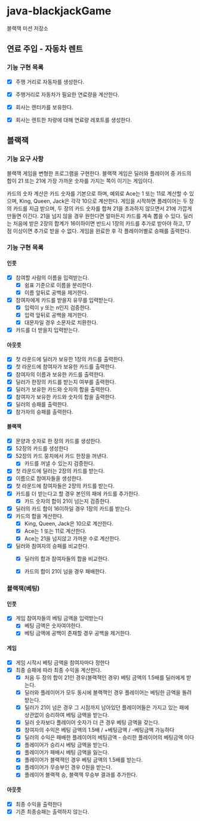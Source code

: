 # java-blackjackGame

블랙잭 미션 저장소

## 연료 주입 - 자동차 렌트

### 기능 구현 목록
- [x] 주행 거리로 자동차를 생성한다.
- [x] 주행거리로 자동차가 필요한 연료량을 계산한다.    
- [x] 회사는 렌터카를 보유한다.
- [x] 회사는 렌트한 차량에 대해 연료량 레포트를 생성한다.


## 블랙잭

### 기능 요구 사항
블랙잭 게임을 변형한 프로그램을 구현한다. 블랙잭 게임은 딜러와 플레이어 중 카드의 합이 21 또는 21에 가장 가까운 숫자를 가지는 쪽이 이기는 게임이다.

카드의 숫자 계산은 카드 숫자를 기본으로 하며, 예외로 Ace는 1 또는 11로 계산할 수 있으며, King, Queen, Jack은 각각 10으로 계산한다.
게임을 시작하면 플레이어는 두 장의 카드를 지급 받으며, 두 장의 카드 숫자를 합쳐 21을 초과하지 않으면서 21에 가깝게 만들면 이긴다. 21을 넘지 않을 경우 원한다면 얼마든지 카드를 계속 뽑을 수 있다.
딜러는 처음에 받은 2장의 합계가 16이하이면 반드시 1장의 카드를 추가로 받아야 하고, 17점 이상이면 추가로 받을 수 없다.
게임을 완료한 후 각 플레이어별로 승패를 출력한다.

### 기능 구현 목록
#### 인풋
- [x] 참여할 사람의 이름을 입력받는다.
  - [x] 쉼표 기준으로 이름을 분리한다.
  - [x] 이름 앞뒤로 공백을 제거한다.
- [x] 참여자에게 카드를 받을지 유무를 입력받는다.
  - [x] 입력이 y 또는 n인지 검증한다.
  - [x] 입력 앞뒤로 공백을 제거한다.
  - [x] 대문자일 경우 소문자로 치환한다.
- [x] 카드를 더 받을지 입력받는다.

#### 아웃풋
- [x] 첫 라운드에 딜러가 보유한 1장의 카드를 출력한다.
- [x] 첫 라운드에 참여자가 보유한 카드를 출력한다.
- [x] 참여자의 이름과 보유한 카드를 출력한다.
- [x] 딜러가 한장의 카드를 받는지 여부를 출력한다.
- [x] 딜러가 보유한 카드와 숫자의 합을 출력한다.
- [x] 참여자가 보유한 카드와 숫자의 합을 출력한다.
- [x] 딜러의 승패를 출력한다.
- [x] 참가자의 승패를 출력한다.

#### 블랙잭
- [x] 문양과 숫자로 한 장의 카드를 생성한다.
- [x] 52장의 카드를 생성한다
- [x] 52장의 카드 뭉치에서 카드 한장을 꺼낸다.
    - [x] 카드를 꺼낼 수 있는지 검증한다.
- [x] 첫 라운드에 딜러는 2장의 카드를 받는다.
- [x] 이름으로 참여자들을 생성한다.
- [x] 첫 라운드에 참여자들은 2장의 카드를 받는다.
- [x] 카드를 더 받는다고 할 경우 본인의 패에 카드를 추가한다.
    - [x] 카드 숫자의 합이 21이 넘는지 검증한다.
- [x] 딜러의 카드 합이 16이하일 경우 1장의 카드를 받는다.
- [x] 카드의 합을 계산한다.
    - [x] King, Queen, Jack은 10으로 계산한다.
    - [x] Ace는 1 또는 11로 계산한다.
    - [x] Ace는 21을 넘지않고 가까운 수로 계산한다.
- [x] 딜러와 참여자의 승패를 비교한다.
    - [x] 딜러의 합과 참여자들의 합을 비교한다.
    - [x] 카드의 합이 21이 넘을 경우 패배한다.


### 블랙잭(베팅)

#### 인풋
- [x] 게임 참여자들의 베팅 금액을 입력받는다
  - [x] 베팅 금액은 숫자여야한다.
  - [x] 베팅 금액에 공백이 존재할 경우 공백을 제거한다.

#### 게임
- [x] 게임 시작시 베팅 금액을 참여자마다 정한다
- [x] 최종 승패에 따라 최종 수익을 계산한다.
  - [x] 처음 두 장의 합이 21인 경우(블랙잭인 경우) 베팅 금액의 1.5배를 딜러에게 받는다.
  - [x] 딜러와 플레이어가 모두 동시에 블랙잭인 경우 플레이어는 베팅한 금액을 돌려받는다.
  - [x] 딜러가 21이 넘은 경우 그 시점까지 남아있던 플레이어들은 가지고 있는 패에 상관없이 승리하여 베팅 금액을 받는다.
  - [x] 딜러 숫자보다 플레이어 숫자가 더 큰 경우 베팅 금액을 갖는다.
  - [x] 참여자의 수익은 베팅 금액의 1.5배 / +베팅금액 / -베팅금액  가능하다
  - [x] 딜러의 수익은 패배한 플레이어의 베팅금액 - 승리한 플레이어의 베팅금액 이다
  - [x] 플레이어가 승리시 베팅 금액을 받는다.
  - [x] 플레이어가 패배시 베팅 금액을 잃는다.
  - [x] 플레이어가 블랙잭인 경우 베팅 금액의 1.5배를 받는다.
  - [x] 플레이어가 무승부인 경우 0원을 받는다.
  - [x] 플레이어 블랙잭 승, 블랙잭 무승부 결과를 추가한다.
  
#### 아웃풋
- [x] 최종 수익을 출력한다
- [x] 기존 최종승패는 출력하지 않는다.